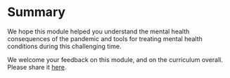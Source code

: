 # Summary

We hope this module helped you understand the mental health consequences of the pandemic and tools for treating mental health conditions during this challenging time. 

We welcome your feedback on this module, and on the curriculum overall. Please share it [here](https://docs.google.com/forms/d/e/1FAIpQLSc011UD-NF1WCvFHb7qWfluu4G9nxb6P4c9l3c8S3ZqxXxNOg/viewform).

